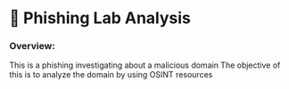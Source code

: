 # 🎣 Phishing Lab Analysis  

### Overview: 
This is a phishing investigating about a malicious domain
The objective of this is to analyze the domain by using OSINT resources

